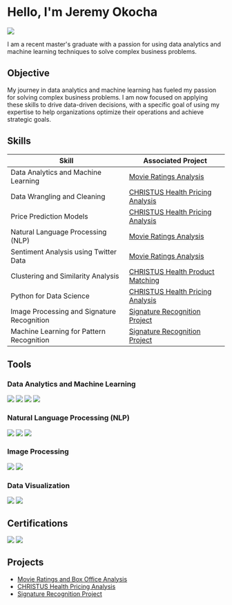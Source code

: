# Hello, I'm Jeremy Okocha
<a href="https://www.linkedin.com/in/jeremyokocha/"><img src="https://img.shields.io/badge/-LinkedIn-0072b1?&style=for-the-badge&logo=linkedin&logoColor=white" /></a>

I am a recent master's graduate with a passion for using data analytics and machine learning techniques to solve complex business problems. 

## Objective
My journey in data analytics and machine learning has fueled my passion for solving complex business problems. I am now focused on applying these skills to drive data-driven decisions, with a specific goal of using my expertise to help organizations optimize their operations and achieve strategic goals.

## Skills
| Skill                                         | Associated Project         |
|-----------------------------------------------|----------------------------|
| Data Analytics and Machine Learning           | [Movie Ratings Analysis](https://www.linkedin.com/in/jeremyokocha/) |
| Data Wrangling and Cleaning                   | [CHRISTUS Health Pricing Analysis](https://www.linkedin.com/in/jeremyokocha/) |
| Price Prediction Models                       | [CHRISTUS Health Pricing Analysis](https://www.linkedin.com/in/jeremyokocha/) |
| Natural Language Processing (NLP)             | [Movie Ratings Analysis](https://www.linkedin.com/in/jeremyokocha/) |
| Sentiment Analysis using Twitter Data         | [Movie Ratings Analysis](https://www.linkedin.com/in/jeremyokocha/) |
| Clustering and Similarity Analysis            | [CHRISTUS Health Product Matching](https://www.linkedin.com/in/jeremyokocha/) |
| Python for Data Science                       | [CHRISTUS Health Pricing Analysis](https://www.linkedin.com/in/jeremyokocha/) |
| Image Processing and Signature Recognition    | [Signature Recognition Project](https://www.linkedin.com/in/jeremyokocha/) |
| Machine Learning for Pattern Recognition      | [Signature Recognition Project](https://www.linkedin.com/in/jeremyokocha/) |



## Tools
### Data Analytics and Machine Learning
<div>
    <img src="https://img.shields.io/badge/-Python-3776AB?&style=for-the-badge&logo=Python&logoColor=white" />
    <img src="https://img.shields.io/badge/-Pandas-150458?&style=for-the-badge&logo=Pandas&logoColor=white" />
    <img src="https://img.shields.io/badge/-NumPy-013243?&style=for-the-badge&logo=NumPy&logoColor=white" />
    <img src="https://img.shields.io/badge/-Scikit--learn-F7931E?&style=for-the-badge&logo=Scikit-learn&logoColor=white" />
</div>

### Natural Language Processing (NLP)
<div>
    <img src="https://img.shields.io/badge/-NLTK-00A4A6?&style=for-the-badge&logo=NLTK&logoColor=white" />
    <img src="https://img.shields.io/badge/-SpaCy-2B6D70?&style=for-the-badge&logo=SpaCy&logoColor=white" />
    <img src="https://img.shields.io/badge/-Transformers-000000?&style=for-the-badge&logo=HuggingFace&logoColor=white" />
</div>

### Image Processing
<div>
    <img src="https://img.shields.io/badge/-OpenCV-5C3A2F?&style=for-the-badge&logo=OpenCV&logoColor=white" />
    <img src="https://img.shields.io/badge/-TensorFlow-FF6F00?&style=for-the-badge&logo=TensorFlow&logoColor=white" />
</div>

### Data Visualization
<div>
    <img src="https://img.shields.io/badge/-Matplotlib-003366?&style=for-the-badge&logo=Matplotlib&logoColor=white" />
    <img src="https://img.shields.io/badge/-Seaborn-FF6F61?&style=for-the-badge&logo=Seaborn&logoColor=white" />
</div>

## Certifications
<div>
    <img src="https://img.shields.io/badge/-CompTIA_Data+_-0072B1?&style=for-the-badge&logo=CompTIA&logoColor=white" />
    <img src="https://img.shields.io/badge/-Machine_Learning-C10000?&style=for-the-badge&logo=TensorFlow&logoColor=white" />
</div>

## Projects
- [Movie Ratings and Box Office Analysis](https://www.linkedin.com/in/jeremyokocha/)
- [CHRISTUS Health Pricing Analysis](https://www.linkedin.com/in/jeremyokocha/)
- [Signature Recognition Project](https://www.linkedin.com/in/jeremyokocha/)
